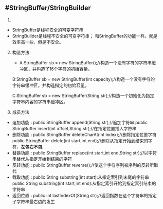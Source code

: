 #StringBuffer/StringBuilder
---
1. 
 * StringBuffer是线程安全的可变字符串
 * StringBuilder是线程不安全的可变字符串； 和StringBuffer的功能一样。就是效率高一些，但是不安全。
2. 构造方法:
	* A:StringBuffer sb = new StringBuffer();//构造一个没有字符的字符串缓冲区，并构造了16个字符的初始容量。 
		
	B:StringBuffer sb = new StringBuffer(int capacity);//构造一个没有字符的字符串缓冲区，并构造指定的初始容量。

	C:StringBuffer sb = new StringBuffer(String str);//构造一个初始化为指定字符串内容的字符串缓冲区。
3. 成员方法
  * 追加功能 :
   public StringBuffer append(String str);//追加字符串
   public StringBuffer insert(int offset,String str);//在指定位置插入字符串
  * 删除功能 : 
   public StringBuffer deleteCharAt(int index);//删除指定位置字符
   public StringBuffer delete(int start,int end);//删除从指定开始到结束的字符，**左包右不包**.
  * 替换功能 : 
   public StringBuffer replace(int start,int end,String str);//以字符串替代从指定开始到结束的字符
  * 反转功能 : 
  public StringBuffer reverse();//使这个字符序列被序列的反转所取代
 * 截取功能 : 
  public String substring(int start):从指定索引到末尾的字符串public String substring(int start,int end):从指定索引开始到指定索引结束的字符串 .
 * 返回位置 :
 public int lastIndexOf(String str);//返回指数在这个字符串的指定子字符串最右边的发生
